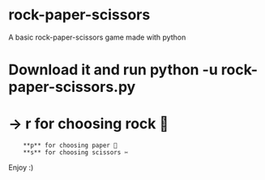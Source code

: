# rock-paper-scissors
A basic rock-paper-scissors game made with python

# Download it and run python -u rock-paper-scissors.py
# ->      **r** for choosing rock 🧱
        **p** for choosing paper 📜
        **s** for choosing scissors ✂
Enjoy :)
